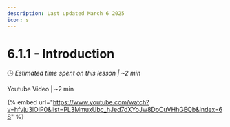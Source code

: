 ```yaml
---
description: Last updated March 6 2025
icon: s
---
```


# 6.1.1 - Introduction

:clock4:  _Estimated time spent on this lesson | \~2 min_

Youtube Video | \~2 min

{% embed url="https://www.youtube.com/watch?v=hfvju3iOIP0&list=PL3MmuxUbc_hJed7dXYoJw8DoCuVHhGEQb&index=68" %}
